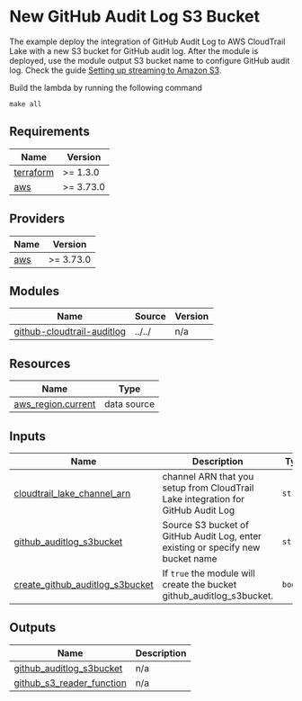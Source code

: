 <!-- BEGIN_TF_DOCS -->
# New GitHub Audit Log S3 Bucket

The example deploy the integration of GitHub Audit Log to AWS CloudTrail Lake with a new S3 bucket for GitHub audit log. After the module is deployed, use the module output S3 bucket name to configure GitHub audit log. Check the guide [Setting up streaming to Amazon S3](https://docs.github.com/en/enterprise-cloud@latest/admin/monitoring-activity-in-your-enterprise/reviewing-audit-logs-for-your-enterprise/streaming-the-audit-log-for-your-enterprise#setting-up-streaming-to-amazon-s3).

Build the lambda by running the following command
```
make all
```

## Requirements

| Name | Version |
|------|---------|
| <a name="requirement_terraform"></a> [terraform](#requirement\_terraform) | >= 1.3.0 |
| <a name="requirement_aws"></a> [aws](#requirement\_aws) | >= 3.73.0 |

## Providers

| Name | Version |
|------|---------|
| <a name="provider_aws"></a> [aws](#provider\_aws) | >= 3.73.0 |

## Modules

| Name | Source | Version |
|------|--------|---------|
| <a name="module_github-cloudtrail-auditlog"></a> [github-cloudtrail-auditlog](#module\_github-cloudtrail-auditlog) | ../../ | n/a |

## Resources

| Name | Type |
|------|------|
| [aws_region.current](https://registry.terraform.io/providers/hashicorp/aws/latest/docs/data-sources/region) | data source |

## Inputs

| Name | Description | Type | Default | Required |
|------|-------------|------|---------|:--------:|
| <a name="input_cloudtrail_lake_channel_arn"></a> [cloudtrail\_lake\_channel\_arn](#input\_cloudtrail\_lake\_channel\_arn) | channel ARN that you setup from CloudTrail Lake integration for GitHub Audit Log | `string` | n/a | yes |
| <a name="input_github_auditlog_s3bucket"></a> [github\_auditlog\_s3bucket](#input\_github\_auditlog\_s3bucket) | Source S3 bucket of GitHub Audit Log, enter existing or specify new bucket name | `string` | n/a | yes |
| <a name="input_create_github_auditlog_s3bucket"></a> [create\_github\_auditlog\_s3bucket](#input\_create\_github\_auditlog\_s3bucket) | If `true` the module will create the bucket github\_auditlog\_s3bucket. | `bool` | `false` | no |

## Outputs

| Name | Description |
|------|-------------|
| <a name="output_github_auditlog_s3bucket"></a> [github\_auditlog\_s3bucket](#output\_github\_auditlog\_s3bucket) | n/a |
| <a name="output_github_s3_reader_function"></a> [github\_s3\_reader\_function](#output\_github\_s3\_reader\_function) | n/a |
<!-- END_TF_DOCS -->
